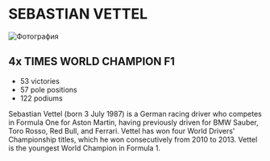 # SEBASTIAN VETTEL
![Фотография](lFrH73ULInhMd.jpeg)
## 4x TIMES WORLD CHAMPION F1 ## 


* 53 victories
* 57 pole positions
* 122 podiums

Sebastian Vettel (born 3 July 1987) is a German racing driver who competes in Formula One for Aston Martin, having previously driven for BMW Sauber, Toro Rosso, Red Bull, and Ferrari. Vettel has won four World Drivers' Championship titles, which he won consecutively from 2010 to 2013. Vettel is the youngest World Champion in Formula 1.